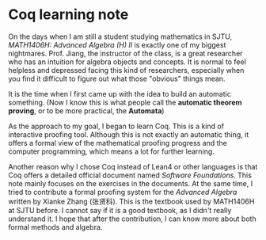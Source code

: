 # Coq learning note

On the days when I am still a student studying mathematics in SJTU, *MATH1406H: Advanced Algebra (H) II* is exactly one of my biggest nightmares. Prof. Jiang, the instructor of the class, is a great researcher who has an intuition for algebra objects and concepts. It is normal to feel helpless and depressed facing this kind of researchers, especially when you find it difficult to figure out what those "obvious" things mean.

It is the time when I first came up with the idea to build an automatic something. (Now I know this is what people call the **automatic theorem proving**, or to be more practical, the **Automata**) 

As the approach to my goal, I began to learn Coq. This is a kind of interactive proofing tool. Although this is not exactly an automatic thing, it offers a formal view of the mathematical proofing progress and the computer programming, which means a lot for further learning.

Another reason why I chose Coq instead of Lean4 or other languages is that Coq offers a detailed official document named *Software Foundations*. This note mainly focuses on the exercises in the documents. At the same time, I tried to contribute a formal proofing system for the *Advanced Algebra* written by Xianke Zhang (张贤科). This is the textbook used by MATH1406H at SJTU before. I cannot say if it is a good textbook, as I didn't really understand it. I hope that after the contribution, I can know more about both formal methods and algebra.
